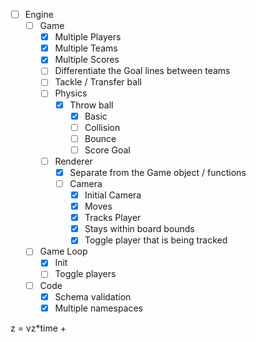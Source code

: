 - [ ] Engine
  - [ ] Game
    - [x] Multiple Players
    - [x] Multiple Teams
    - [x] Multiple Scores
    - [ ] Differentiate the Goal lines between teams
    - [ ] Tackle / Transfer ball
    - [ ] Physics
      - [x] Throw ball
        - [x] Basic
        - [ ] Collision
        - [ ] Bounce
        - [ ] Score Goal
    - [ ] Renderer
      - [x] Separate from the Game object / functions
      - [ ] Camera
        - [x] Initial Camera
        - [x] Moves
        - [x] Tracks Player
        - [x] Stays within board bounds
        - [x] Toggle player that is being tracked
  - [ ] Game Loop
    - [x] Init
    - [ ] Toggle players
  - [ ] Code
    - [x] Schema validation
    - [x] Multiple namespaces

z = vz*time + 